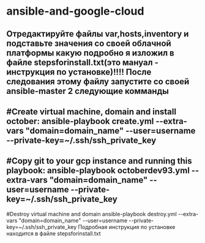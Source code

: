 # ansible-and-google-cloud

Отредактируйте файлы var,hosts,inventory и подставьте значения со своей облачной платформы какую подробно я изложил в файле stepsforinstall.txt(это мануал - инструкция по установке)!!!!
После следования этому файлу запустите со своей ansible-master 2 следующие комманды
----
#Create virtual machine, domain and install october:
ansible-playbook create.yml --extra-vars "domain=domain_name" --user=username --private-key=~/.ssh/ssh_private_key
------------
#Copy git to your gcp instance and running this playbook:
ansible-playbook octoberdev93.yml --extra-vars "domain=domain_name" --user=username --private-key=~/.ssh/ssh_private_key
-------
#Destroy virtual machine and domain
ansible-playbook destroy.yml --extra-vars "domain=domain_name" --user=username --private-key=~/.ssh/ssh_private_key
 Подробная инструкция по установке находится в файле stepsforinstall.txt
